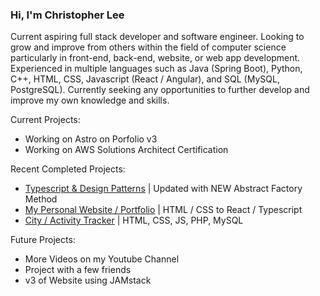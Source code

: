 ### Hi, I'm Christopher Lee

Current aspiring full stack developer and software engineer. Looking to grow and improve from others within the field of computer science particularly in front-end, back-end, website, or web app development. Experienced in multiple languages such as Java (Spring Boot), Python, C++, HTML, CSS, Javascript (React / Angular), and SQL (MySQL, PostgreSQL). Currently seeking any opportunities to further develop and improve my own knowledge and skills.

Current Projects:
* Working on Astro on Porfolio v3
* Working on AWS Solutions Architect Certification

Recent Completed Projects:
* [Typescript & Design Patterns](https://github.com/christophermlee2/TypescriptDesignPatterns) | Updated with NEW Abstract Factory Method
* [My Personal Website / Portfolio](https://www.choicespecs.com) | HTML / CSS to React / Typescript
* [City / Activity Tracker](https://github.com/christophermlee2/cityActivityTracker) | HTML, CSS, JS, PHP, MySQL


Future Projects:
* More Videos on my Youtube Channel
* Project with a few friends
* v3 of Website using JAMstack


